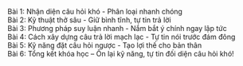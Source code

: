 Bài 1: Nhận diện câu hỏi khó - Phân loại nhanh chóng  
Bài 2: Kỹ thuật thở sâu - Giữ bình tĩnh, tự tin trả lời  
Bài 3: Phương pháp suy luận nhanh - Nắm bắt ý chính ngay lập tức  
Bài 4: Cách xây dựng câu trả lời mạch lạc - Tự tin nói trước đám đông  
Bài 5: Kỹ năng đặt câu hỏi ngược - Tạo lợi thế cho bản thân  
Bài 6: Tổng kết khóa học – Ôn lại kỹ năng, tự tin đối diện câu hỏi khó!